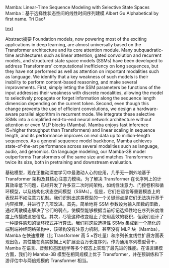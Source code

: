 Mamba: Linear-Time Sequence Modeling with Selective State Spaces
Mamba：基于选择性状态空间的线性时间序列建模
Albert Gu
Alphabetical by first name.
Tri Dao†

[text](https://arxiv.org/abs/2312.00752)

Abstract摘要
Foundation models, now powering most of the exciting applications in deep learning, are almost universally based on the Transformer architecture and its core attention module. Many subquadratic-time architectures such as linear attention, gated convolution and recurrent models, and structured state space models (SSMs) have been developed to address Transformers’ computational inefficiency on long sequences, but they have not performed as well as attention on important modalities such as language. We identify that a key weakness of such models is their inability to perform content-based reasoning, and make several improvements. First, simply letting the SSM parameters be functions of the input addresses their weakness with discrete modalities, allowing the model to selectively propagate or forget information along the sequence length dimension depending on the current token. Second, even though this change prevents the use of efficient convolutions, we design a hardware-aware parallel algorithm in recurrent mode. We integrate these selective SSMs into a simplified end-to-end neural network architecture without attention or even MLP blocks (Mamba). Mamba enjoys fast inference (5×higher throughput than Transformers) and linear scaling in sequence length, and its performance improves on real data up to million-length sequences. As a general sequence model backbone, Mamba achieves state-of-the-art performance across several modalities such as language, audio, and genomics. On language modeling, our Mamba-3B model outperforms Transformers of the same size and matches Transformers twice its size, both in pretraining and downstream evaluation.

基础模型，现在正推动深度学习中最激动人心的应用，几乎无一例外地基于 Transformer 架构及其核心注意力模块。为了解决 Transformer 在长序列上的计算效率低下问题，已经开发了许多亚二次时间架构，如线性注意力、门控卷积和循环模型，以及结构化状态空间模型（SSMs）。但是，它们在语言等重要模态上的表现并不如注意力机制。我们识别出这类模型的一个关键弱点是它们无法执行基于内容推理，并进行了几项改进。首先，简单地将 SSM 参数设为输入函数的函数，通过离散模态解决了它们的弱点，使模型能够根据当前标记选择性地在序列长度维度上传播或遗忘信息。其次，尽管这种改变阻止了使用高效的卷积，但我们设计了一种硬件感知的循环模式并行算法。我们将这些选择性 SSMs 集成到一个简化的端到端神经网络架构中，该架构没有注意力机制，甚至没有 MLP 块（Mamba）。 Mamba 在快速推理（比 Transformer 高 5 ×吞吐量）和序列长度线性扩展方面表现出色，其性能在真实数据上可扩展至百万长度序列。作为通用序列模型骨干，Mamba 在语言、音频和基因组学等多个模态上实现了最先进的性能。在语言建模方面，我们的 Mamba-3B 模型在相同规模上优于 Transformer，并在预训练和下游评估中与两倍规模的 Transformer 相当。